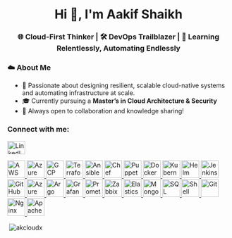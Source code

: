 <h1 align="center">Hi 👋, I'm Aakif Shaikh</h1>
<h3 align="center">🌐 Cloud-First Thinker | 🛠️ DevOps Trailblazer | 🧠 Learning Relentlessly, Automating Endlessly</h3>

<h3 align="left">☁️ About Me</h3>
<ul align="left" style="margin-left: 10px">
  <li>🚀 Passionate about designing resilient, scalable cloud-native systems and automating infrastructure at scale.</li>
  <li>🎓 Currently pursuing a <strong>Master’s in Cloud Architecture & Security</strong></li>
  <li>💬 Always open to collaboration and knowledge sharing!</li>
</ul>

<h3 align="left">Connect with me:</h3>
<p align="left">
<a href="https://linkedin.com/in/aakif-shaikh-119899245" target="_blank"><img align="center" src="https://raw.githubusercontent.com/rahuldkjain/github-profile-readme-generator/master/src/images/icons/Social/linked-in-alt.svg" alt="LinkedIn" height="30" width="40" /></a>
</p>

<p align="left">
  <!-- ☁️ Cloud Providers -->
  <a href="https://aws.amazon.com" target="_blank" aria-label="AWS">
    <img src="https://cdn.jsdelivr.net/gh/devicons/devicon/icons/amazonwebservices/amazonwebservices-original-wordmark.svg" width="40" height="40" alt="AWS" />
  </a>
  <a href="https://azure.microsoft.com" target="_blank" aria-label="Azure">
    <img src="https://www.vectorlogo.zone/logos/microsoft_azure/microsoft_azure-icon.svg" width="40" height="40" alt="Azure" />
  </a>
  <a href="https://cloud.google.com/" target="_blank" aria-label="Google Cloud">
    <img src="https://www.vectorlogo.zone/logos/google_cloud/google_cloud-icon.svg" width="40" height="40" alt="GCP" />
  </a>

  <!-- ⚙️ IaC & Configuration Management -->
  <a href="https://www.terraform.io/" target="_blank" aria-label="Terraform">
    <img src="https://www.vectorlogo.zone/logos/terraformio/terraformio-icon.svg" width="40" height="40" alt="Terraform" />
  </a>
  <a href="https://www.ansible.com/" target="_blank" aria-label="Ansible">
    <img src="https://www.vectorlogo.zone/logos/ansible/ansible-icon.svg" width="40" height="40" alt="Ansible" />
  </a>
  <a href="https://www.chef.io/" target="_blank" aria-label="Chef">
    <img src="https://www.vectorlogo.zone/logos/chefio/chefio-icon.svg" width="40" height="40" alt="Chef" />
  </a>
  <a href="https://puppet.com/" target="_blank" aria-label="Puppet">
    <img src="https://www.vectorlogo.zone/logos/puppet/puppet-icon.svg" width="40" height="40" alt="Puppet" />
  </a>

  <!-- 🐳 Containers & Orchestration -->
  <a href="https://www.docker.com/" target="_blank" aria-label="Docker">
    <img src="https://cdn.jsdelivr.net/gh/devicons/devicon/icons/docker/docker-original-wordmark.svg" width="40" height="40" alt="Docker" />
  </a>
  <a href="https://kubernetes.io" target="_blank" aria-label="Kubernetes">
    <img src="https://www.vectorlogo.zone/logos/kubernetes/kubernetes-icon.svg" width="40" height="40" alt="Kubernetes" />
  </a>
  <a href="https://helm.sh/" target="_blank" aria-label="Helm">
    <img src="https://www.vectorlogo.zone/logos/helmsh/helmsh-icon.svg" width="40" height="40" alt="Helm" />
  </a>

  <!-- 🔁 CI/CD Tools -->
  <a href="https://www.jenkins.io" target="_blank" aria-label="Jenkins">
    <img src="https://www.vectorlogo.zone/logos/jenkins/jenkins-icon.svg" width="40" height="40" alt="Jenkins" />
  </a>
  <a href="https://github.com/features/actions" target="_blank" aria-label="GitHub Actions">
    <img src="https://www.vectorlogo.zone/logos/github/github-tile.svg" width="40" height="40" alt="GitHub Actions" />
  </a>
  <a href="https://azure.microsoft.com/en-us/services/devops/" target="_blank" aria-label="Azure DevOps">
    <img src="https://cdn.jsdelivr.net/gh/devicons/devicon/icons/azuredevops/azuredevops-original.svg" width="40" height="40" alt="Azure DevOps" />
  </a>
  <a href="https://argo-cd.readthedocs.io/en/stable/" target="_blank" aria-label="Argo CD">
    <img src="https://argo-cd.readthedocs.io/en/stable/assets/logo.png" width="40" height="40" alt="Argo CD" />
  </a>

  <!-- 🔍 Monitoring / Search -->
  <a href="https://grafana.com/" target="_blank" aria-label="Grafana">
    <img src="https://www.vectorlogo.zone/logos/grafana/grafana-icon.svg" width="40" height="40" alt="Grafana" />
  </a>
  <a href="https://prometheus.io/" target="_blank" aria-label="Prometheus">
    <img src="https://www.vectorlogo.zone/logos/prometheusio/prometheusio-icon.svg" width="40" height="40" alt="Prometheus" />
  </a>
  <a href="https://www.zabbix.com/" target="_blank" aria-label="Zabbix">
    <img src="https://www.vectorlogo.zone/logos/zabbix/zabbix-icon.svg" width="40" height="40" alt="Zabbix" />
  </a>
  <a href="https://www.elastic.co/elasticsearch/" target="_blank" aria-label="Elasticsearch">
    <img src="https://www.vectorlogo.zone/logos/elastic/elastic-icon.svg" width="40" height="40" alt="Elasticsearch" />
  </a>

  <!-- 🗄️ Databases -->
  <a href="https://www.mongodb.com/" target="_blank" aria-label="MongoDB">
    <img src="https://www.vectorlogo.zone/logos/mongodb/mongodb-icon.svg" width="40" height="40" alt="MongoDB" />
  </a>
  <a href="https://www.microsoft.com/en-us/sql-server" target="_blank" aria-label="SQL Server">
    <img src="https://www.svgrepo.com/show/303229/microsoft-sql-server-logo.svg" width="40" height="40" alt="SQL Server" />
  </a>

  <!-- 🧰 Miscellaneous -->
  <a href="https://www.shellscript.sh/" target="_blank" aria-label="Shell Script">
    <img src="https://www.vectorlogo.zone/logos/gnu_bash/gnu_bash-icon.svg" width="40" height="40" alt="Shell Script" />
  </a>
  <a href="https://git-scm.com/" target="_blank" aria-label="Git">
    <img src="https://www.vectorlogo.zone/logos/git-scm/git-scm-icon.svg" width="40" height="40" alt="Git" />
  </a>
  <a href="https://www.nginx.com/" target="_blank" aria-label="Nginx">
    <img src="https://cdn.jsdelivr.net/gh/devicons/devicon/icons/nginx/nginx-original.svg" width="40" height="40" alt="Nginx" />
  </a>
  <a href="https://httpd.apache.org/" target="_blank" aria-label="Apache HTTP Server">
    <img src="https://www.vectorlogo.zone/logos/apache/apache-icon.svg" width="40" height="40" alt="Apache HTTP Server" />
  </a>
</p>

<p>&nbsp;<img align="center" src="https://github-readme-stats.vercel.app/api?username=akcloudx&show_icons=true&locale=en" alt="akcloudx" /></p>
